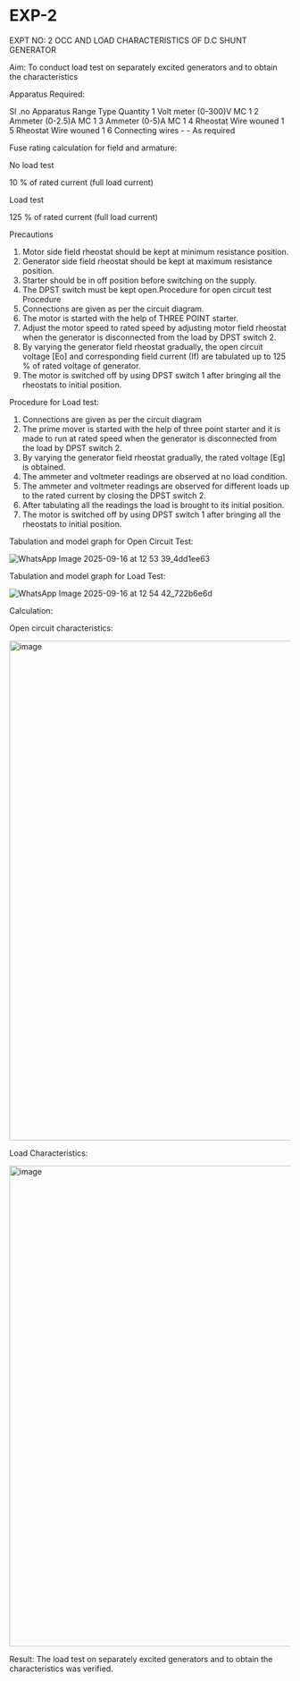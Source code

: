 # EXP-2
EXPT NO: 2 OCC AND LOAD CHARACTERISTICS OF D.C SHUNT GENERATOR

Aim:
To conduct load test on separately excited generators and to obtain the characteristics

Apparatus Required:

Sl .no	Apparatus	Range	Type	Quantity
1	Volt meter	(0-300)V	MC	1
2	Ammeter	(0-2.5)A	MC	1
3	Ammeter	(0-5)A	MC	1
4	Rheostat		Wire wouned	1
5	Rheostat		Wire wouned	1
6	Connecting wires	-	-	As required

Fuse rating calculation for field and armature:

No load test

10 % of rated current (full load current)

Load test

125 % of rated current (full load current)

Precautions

1.   Motor side field rheostat should be kept at minimum resistance position.
2.   Generator side field rheostat should be kept at maximum resistance position.
3.   Starter should be in off position before switching on the supply.
4.   The DPST switch must be kept open.Procedure for open circuit test
Procedure
1.   Connections are given as per the circuit diagram.
2.   The motor is started with the help of THREE POINT starter.
3.   Adjust the motor speed to rated speed by adjusting motor field rheostat when the generator is disconnected from the load by DPST switch 2.
4.   By  varying  the  generator  field  rheostat  gradually,  the  open  circuit  voltage  [Eo]  and corresponding field current (If) are tabulated up to 125 % of rated voltage of generator.
5.   The motor is switched off by using DPST switch 1 after bringing all the rheostats to initial position.

Procedure for Load test:

1.   Connections are given as per the circuit diagram
2.   The prime mover is started with the help of three point starter and it is made to run at rated speed when the generator is disconnected from the load by DPST switch 2.
3.   By varying the generator field rheostat gradually, the rated voltage [Eg] is obtained.
4.   The ammeter and voltmeter readings are observed at no load condition.
5.   The ammeter and voltmeter readings are observed for different loads up to the rated current by closing the DPST switch 2.
6.   After tabulating all the readings the load is brought to its initial position.
7.   The motor is switched off by using DPST switch 1 after bringing all the rheostats to initial position.

Tabulation and model graph for Open Circuit Test:

 ![WhatsApp Image 2025-09-16 at 12 53 39_4dd1ee63](https://github.com/user-attachments/assets/874e208d-9cfb-43d9-b687-ffabe3c02784)

Tabulation and model graph for Load Test:

![WhatsApp Image 2025-09-16 at 12 54 42_722b6e6d](https://github.com/user-attachments/assets/9b31462a-afce-4b0a-b712-8ffa41864c97)

Calculation: 

Open circuit characteristics:

<img width="1023" height="894" alt="image" src="https://github.com/user-attachments/assets/cf92ba82-c2cf-4d7b-ae3d-08d3a134da0f" />

Load Characteristics:

<img width="1080" height="860" alt="image" src="https://github.com/user-attachments/assets/6c3e808e-0ac1-45d8-9733-91cedb8d521d" />
 
Result:
The load test on separately excited generators and to obtain the characteristics was verified.
